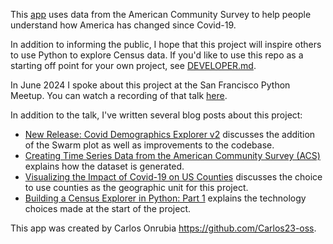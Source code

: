 This [app](https://census-explorer.streamlit.app/) uses data from the American Community Survey to help people understand how America has changed since Covid-19. 

In addition to informing the public, I hope that this project will inspire others to use Python to explore Census data. If you'd like to use this repo as a starting off point for your own project, see [DEVELOPER.md](DEVELOPER.md).

In June 2024 I spoke about this project at the San Francisco Python Meetup. You can watch a recording of that talk [here](https://www.youtube.com/watch?v=sdmR5YxGS4g&t=25s).

In addition to the talk, I've written several blog posts about this project:
 * [New Release: Covid Demographics Explorer v2](https://arilamstein.com/blog/2025/06/02/new-release-covid-demographics-explorer-v2/) discusses the addition of the Swarm plot as well as improvements to the codebase.
 * [Creating Time Series Data from the American Community Survey (ACS)](https://arilamstein.com/blog/2024/05/28/creating-time-series-data-from-the-american-community-survey-acs/) explains how the dataset is generated.
 * [Visualizing the Impact of Covid-19 on US Counties](https://arilamstein.com/blog/2024/05/04/visualizing-the-impact-of-covid-19-on-us-counties/) discusses the choice to use counties as the geographic unit for this project.
 * [Building a Census Explorer in Python: Part 1](https://arilamstein.com/blog/2024/02/04/building-a-census-explorer-in-python-part-1/) explains the technology choices made at the start of the project.

This app was created by Carlos Onrubia https://github.com/Carlos23-oss.
